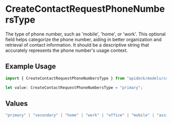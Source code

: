 # CreateContactRequestPhoneNumbersType

The type of phone number, such as 'mobile', 'home', or 'work'. This optional field helps categorize the phone number, aiding in better organization and retrieval of contact information. It should be a descriptive string that accurately represents the phone number's usage context.

## Example Usage

```typescript
import { CreateContactRequestPhoneNumbersType } from "apideck/models/components";

let value: CreateContactRequestPhoneNumbersType = "primary";
```

## Values

```typescript
"primary" | "secondary" | "home" | "work" | "office" | "mobile" | "assistant" | "fax" | "direct-dial-in" | "personal" | "other"
```